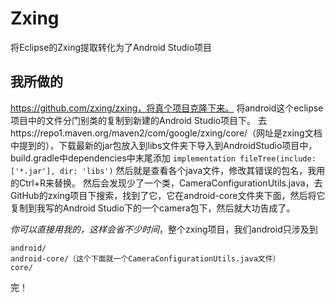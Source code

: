 # Zxing
将Eclipse的Zxing提取转化为了Android Studio项目

## 我所做的
https://github.com/zxing/zxing，将真个项目克隆下来。
将android这个eclipse项目中的文件分门别类的复制到新建的Android Studio项目下。
去https://repo1.maven.org/maven2/com/google/zxing/core/（网址是zxing文档中提到的），下载最新的jar包放入到libs文件夹下导入到AndroidStudio项目中，build.gradle中dependencies中末尾添加
`
implementation fileTree(include: ['*.jar'], dir: 'libs')
`
然后就是查看各个java文件，修改其错误的包名，我用的Ctrl+R来替换。
然后会发现少了一个类，CameraConfigurationUtils.java，去GitHub的zxing项目下搜索，找到了它，它在android-core文件夹下面，然后将它复制到我写的Android Studio下的一个camera包下，然后就大功告成了。

*你可以直接用我的，这样会省不少时间*，整个zxing项目，我们android只涉及到
```
android/
android-core/（这个下面就一个CameraConfigurationUtils.java文件）
core/
```

完！
